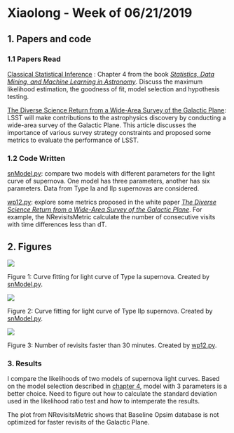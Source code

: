 # Xiaolong - Week of 06/21/2019

## 1. Papers and code

### 1.1 Papers Read

[Classical Statistical Inference](https://www.jstor.org/stable/j.ctt4cgbdj) :  Chapter 4 from the book [*Statistics, Data Mining, and Machine Learning in Astronomy*](https://www.jstor.org/stable/j.ctt4cgbdj). Discuss the maximum likelihood estimation, the goodness of fit,  model selection and hypothesis testing.

 [The Diverse Science Return from a Wide-Area Survey of the Galactic Plane](https://arxiv.org/abs/1812.03137):  LSST will make contributions to the astrophysics discovery by conducting a wide-area survey of the Galactic Plane. This article discusses the importance of various survey strategy constraints and proposed some metrics to evaluate the performance of LSST.

### 1.2 Code Written

[snModel.py](https://github.com/xiaolng/maf/blob/master/snModel.ipynb): compare two models with different parameters for the light curve of supernova. One model has three parameters, another has six parameters.  Data from Type Ia and IIp supernovas are considered.

[wp12.py](https://github.com/xiaolng/maf/blob/master/wp12.ipynb):  explore some metrics proposed in the white paper [*The Diverse Science Return from a Wide-Area Survey of the Galactic Plane*](https://arxiv.org/abs/1812.03137). For example, the NRevisitsMetric calculate the number of consecutive visits with time differences less than dT. 



## 2. Figures



![](https://github.com/xiaolng/weekly_report/blob/master/imgs/snia.png?raw=true)

Figure 1: Curve fitting for light curve of Type Ia supernova. Created by [snModel.py](https://github.com/xiaolng/maf/blob/master/snModel.ipynb). 



![](https://github.com/xiaolng/weekly_report/blob/master/imgs/snlc.png?raw=true)

Figure 2: Curve fitting for light curve of Type IIp supernova. Created by [snModel.py](https://github.com/xiaolng/maf/blob/master/snModel.ipynb). 



![](https://raw.githubusercontent.com/xiaolng/weekly_report/master/imgs/nRvisits.png)

Figure 3: Number of revisits faster than 30 minutes. Created by [wp12.py](https://github.com/xiaolng/maf/blob/master/wp12.ipynb).



### 3. Results

I compare the likelihoods of two models of supernova light curves. Based on the model selection described in [chapter 4](https://www.jstor.org/stable/j.ctt4cgbdj), model with 3 parameters is a better choice.  Need to figure out how to calculate the standard deviation used in the likelihood ratio test and how to intemperate the results.

The plot from NRevisitsMetric shows that Baseline Opsim database is not optimized for faster revisits  of the Galactic Plane.


